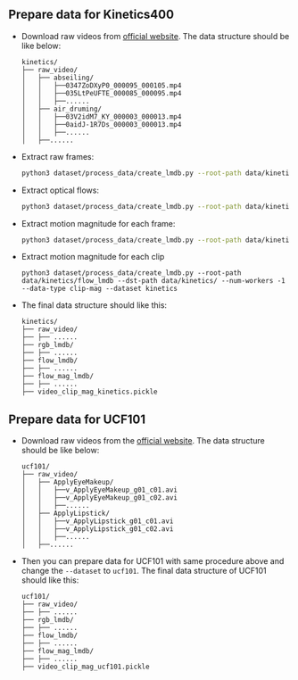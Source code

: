 ## Prepare data for Kinetics400

- Download raw videos from [official website](https://deepmind.com/research/open-source/kinetics). The data structure should be like below:

  ```
  kinetics/
  ├── raw_video/
  │   ├── abseiling/
  │   │   ├──0347ZoDXyP0_000095_000105.mp4
  │   │   ├──035LtPeUFTE_000085_000095.mp4
  │   │   ├──......
  │   ├── air_druming/
  │   │   ├──03V2idM7_KY_000003_000013.mp4
  │   │   ├──0aidJ-1R7Ds_000003_000013.mp4
  │   │   ├──......
  │   ├──......
  ```

- Extract raw frames:

  ```bash
  python3 dataset/process_data/create_lmdb.py --root-path data/kinetics/raw_video --dst-path data/kinetics/rgb_lmdb --num-workers -1 --data-type rgb --dataset kinetics
  ```

- Extract optical flows:

  ```bash
  python3 dataset/process_data/create_lmdb.py --root-path data/kinetics/rgb_lmdb --dst-path data/kinetics/flow_lmdb --num-workers -1 --data-type flow --dataset kinetics
  ```

- Extract motion magnitude for each frame:

  ```bash
  python3 dataset/process_data/create_lmdb.py --root-path data/kinetics/flow_lmdb --dst-path data/kinetics/flow_mag_lmdb --num-workers -1 --data-type mag --dataset kinetics
  ```

- Extract motion magnitude for each clip

  ```shell
  python3 dataset/process_data/create_lmdb.py --root-path data/kinetics/flow_lmdb --dst-path data/kinetics/ --num-workers -1 --data-type clip-mag --dataset kinetics
  ```

- The final data structure should like this:

  ```
  kinetics/
  ├── raw_video/
  ├── ├── ......
  ├── rgb_lmdb/
  ├── ├── ......
  ├── flow_lmdb/
  ├── ├── ......
  ├── flow_mag_lmdb/
  ├── ├── ......
  ├── video_clip_mag_kinetics.pickle
  ```
  
## Prepare data for UCF101

- Download raw videos from the [official website](https://www.crcv.ucf.edu/data/UCF101.php). The data structure should be like below:

  ```
  ucf101/
  ├── raw_video/
  │   ├── ApplyEyeMakeup/
  │   │   ├──v_ApplyEyeMakeup_g01_c01.avi
  │   │   ├──v_ApplyEyeMakeup_g01_c02.avi
  │   │   ├──......
  │   ├── ApplyLipstick/
  │   │   ├──v_ApplyLipstick_g01_c01.avi
  │   │   ├──v_ApplyLipstick_g01_c02.avi
  │   │   ├──......
  │   ├──......
  ```


- Then you can prepare data for UCF101 with same procedure above and change the `--dataset` to  `ucf101`.  The final data structure of UCF101 should like this:

  ```
  ucf101/
  ├── raw_video/
  ├── ├── ......
  ├── rgb_lmdb/
  ├── ├── ......
  ├── flow_lmdb/
  ├── ├── ......
  ├── flow_mag_lmdb/
  ├── ├── ......
  ├── video_clip_mag_ucf101.pickle
  ```
